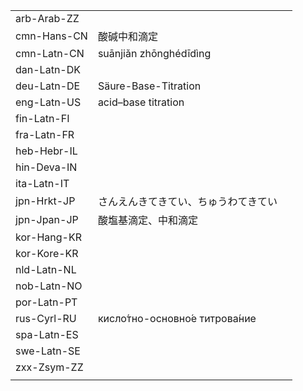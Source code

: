 | | | |
|-|-|-|
| arb-Arab-ZZ |  |  |
| cmn-Hans-CN | 酸碱中和滴定 |  |
| cmn-Latn-CN | suānjiǎn zhōnghédīdìng |  |
| dan-Latn-DK |  |  |
| deu-Latn-DE | Säure-Base-Titration |  |
| eng-Latn-US | acid–base titration |  |
| fin-Latn-FI |  |  |
| fra-Latn-FR |  |  |
| heb-Hebr-IL |  |  |
| hin-Deva-IN |  |  |
| ita-Latn-IT |  |  |
| jpn-Hrkt-JP | さんえんきてきてい、ちゅうわてきてい |  |
| jpn-Jpan-JP | 酸塩基滴定、中和滴定 |  |
| kor-Hang-KR |  |  |
| kor-Kore-KR |  |  |
| nld-Latn-NL |  |  |
| nob-Latn-NO |  |  |
| por-Latn-PT |  |  |
| rus-Cyrl-RU | кисло́тно-основно́е титрова́ние |  |
| spa-Latn-ES |  |  |
| swe-Latn-SE |  |  |
| zxx-Zsym-ZZ |  |  |
|  |  |  |